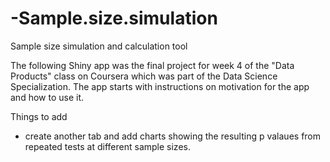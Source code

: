 # -Sample.size.simulation
Sample size simulation and calculation tool

The following Shiny app was the final project for week 4 of the "Data Products" class 
on Coursera which was part of the Data Science Specialization. The app starts with 
instructions on motivation for the app and how to use it.

Things to add
- create another tab and add charts showing the resulting p valaues from repeated
tests at different sample sizes.